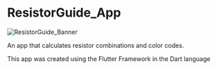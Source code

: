 # ResistorGuide_App
![ResistorGuide_Banner](ResistorGuide-feature-graphic.png)

 An app that calculates resistor combinations and color codes.
 
 
 This app was created using the Flutter Framework in the Dart language
